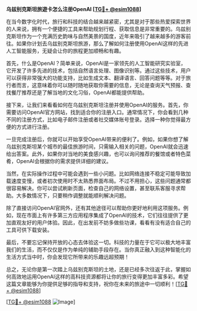 **乌兹别克斯坦旅遊卡怎么注册OpenAI [[TG💪+ @esim1088](https://t.me/s/esim1088)]**

在当今数字化时代，旅行和科技的结合越来越紧密，尤其是对于那些热爱探索世界的人来说，拥有一个便捷的工具来帮助规划行程、获取信息是非常重要的。乌兹别克斯坦作为一个充满历史韵味与自然美景的国度，近年来吸引了越来越多的游客前往。如果你计划去乌兹别克斯坦旅游，那么了解如何注册使用OpenAI这样的先进人工智能服务，无疑会让你的旅程更加顺畅和有趣。

首先，什么是OpenAI？简单来说，OpenAI是一家领先的人工智能研究实验室，它开发了许多先进的技术，包括自然语言处理、图像识别等。通过这些技术，用户可以获得非常强大的功能支持，比如生成文本、翻译语言、回答问题等等。对于旅行者而言，这意味着你可以随时随地获取你需要的信息，无论是查询天气预报、查找餐厅推荐还是了解当地的文化习俗，OpenAI都能提供帮助。

接下来，让我们来看看如何在乌兹别克斯坦注册并使用OpenAI的服务。首先，你需要访问OpenAI官方网站，找到适合你的注册入口。通常情况下，你会看到几种不同的注册方式，比如电子邮件注册或者社交媒体账号登录。选择一种你觉得最方便的方式进行注册。

一旦完成注册后，你就可以开始享受OpenAI带来的便利了。例如，如果你想了解乌兹别克斯坦某个城市的最佳旅游时间，只需输入相关的问题，OpenAI就会迅速给出答案。此外，如果你对当地的美食感兴趣，也可以询问推荐的餐馆或者特色菜肴，OpenAI会根据你的需求提供详细的建议。

当然，在实际操作过程中可能会遇到一些小问题。比如网络连接不稳定可能导致加载速度变慢，或者初次使用时不太熟悉界面布局。不过不用担心，这些问题通常都很容易解决。你可以尝试刷新页面，检查自己的网络设置，甚至联系客服寻求帮助。大多数情况下，只要稍作调整就能顺利解决问题。

除了直接访问OpenAI官网外，还有其他途径可以帮助你更好地利用这项服务。例如，现在市面上有许多第三方应用程序集成了OpenAI的技术，它们往往提供了更加直观友好的用户体验。因此，在出发前不妨多做些功课，看看有没有适合自己的工具可供下载安装。

最后，不要忘记保持开放的心态去体验这一切。科技的力量在于它可以极大地丰富我们的生活，而不仅仅是作为单纯的辅助手段存在。当你真正融入到这种智能化的生活方式当中时，你会发现它所带来的乐趣远超预期！

总之，无论你是第一次踏上乌兹别克斯坦的土地，还是已经多次往返于此，掌握如何高效地运用OpenAI这样的高科技资源都将让你的旅行变得更加丰富多彩。希望这篇文章能够为你提供足够的指导和支持，祝你在未来的旅途中一切顺利！[[TG💪+ @esim1088](https://t.me/s/esim1088)] 

[[TG💪+ @esim1088](https://t.me/s/esim1088) ![Image](https://i.postimg.cc/4NQfJmqS/Snipaste-2025-05-13-00-14-12.png)]